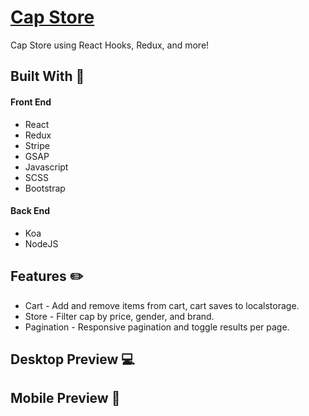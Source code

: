 # [Cap Store](https://cap-store.netlify.app/)

Cap Store using React Hooks, Redux, and more!

## Built With 🔨

#### Front End
* React
* Redux
* Stripe
* GSAP
* Javascript
* SCSS
* Bootstrap

#### Back End
* Koa
* NodeJS


## Features ✏️

* Cart - Add and remove items from cart, cart saves to localstorage.
* Store - Filter cap by price, gender, and brand.
* Pagination - Responsive pagination and toggle results per page.


## Desktop Preview 💻


## Mobile Preview 📱

